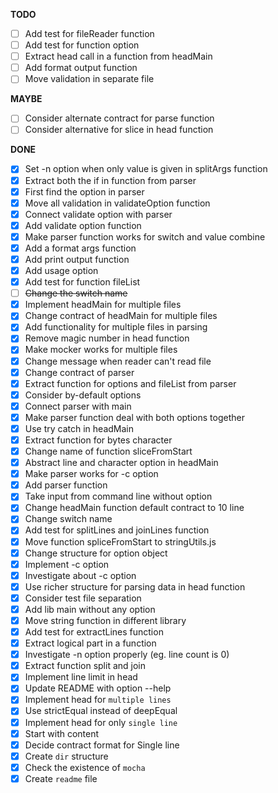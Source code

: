 **TODO**

- [ ] Add test for fileReader function
- [ ] Add test for function option
- [ ] Extract head call in a function from headMain
- [ ] Add format output function
- [ ] Move validation in separate file

**MAYBE**

- [ ] Consider alternate contract for parse function
- [ ] Consider alternative for slice in head function

**DONE**

- [x] Set -n option when only value is given in splitArgs function
- [x] Extract both the if in function from parser
- [x] First find the option in parser
- [x] Move all validation in validateOption function
- [x] Connect validate option with parser
- [x] Add validate option function
- [x] Make parser function works for switch and value combine
- [x] Add a format args function
- [x] Add print output function
- [x] Add usage option
- [x] Add test for function fileList
- [ ] ~~Change the switch name~~
- [x] Implement headMain for multiple files
- [x] Change contract of headMain for multiple files
- [x] Add functionality for multiple files in parsing
- [x] Remove magic number in head function
- [x] Make mocker works for multiple files
- [x] Change message when reader can't read file
- [x] Change contract of parser
- [x] Extract function for options and fileList from parser
- [x] Consider by-default options
- [x] Connect parser with main
- [x] Make parser function deal with both options together
- [x] Use try catch in headMain
- [x] Extract function for bytes character
- [x] Change name of function sliceFromStart
- [x] Abstract line and character option in headMain
- [x] Make parser works for -c option
- [x] Add parser function
- [x] Take input from command line without option
- [x] Change headMain function default contract to 10 line
- [x] Change switch name
- [x] Add test for splitLines and joinLines function
- [x] Move function spliceFromStart to stringUtils.js
- [x] Change structure for option object
- [x] Implement -c option
- [x] Investigate about -c option
- [x] Use richer structure for parsing data in head function
- [x] Consider test file separation
- [x] Add lib main without any option
- [x] Move string function in different library
- [x] Add test for extractLines function
- [x] Extract logical part in a function 
- [x] Investigate -n option properly (eg. line count is 0)
- [x] Extract function split and join
- [x] Implement line limit in head
- [x] Update README with option --help
- [x] Implement head for `multiple lines`
- [x] Use strictEqual instead of deepEqual
- [x] Implement head for only `single line`
- [x] Start with content
- [x] Decide contract format for Single line
- [x] Create `dir` structure
- [x] Check the existence of `mocha`
- [x] Create `readme` file